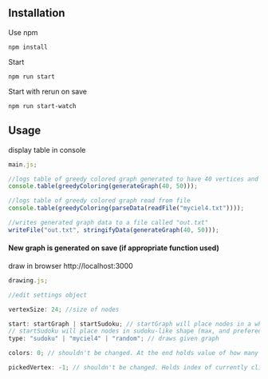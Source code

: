 ## Installation

Use npm

```
npm install
```

Start

```
npm run start
```

Start with rerun on save

```
npm run start-watch
```

## Usage

display table in console

```javascript
main.js;

//logs table of greedy colored graph generated to have 40 vertices and 50% edge saturation
console.table(greedyColoring(generateGraph(40, 50)));

//logs table of greedy colored graph read from file
console.table(greedyColoring(parseData(readFile("myciel4.txt"))));

//writes generated graph data to a file called "out.txt"
writeFile("out.txt", stringifyData(generateGraph(40, 50)));
```

#### New graph is generated on save (if appropriate function used)

draw in browser
http://localhost:3000

```javascript
drawing.js;

//edit settings object

vertexSize: 24; //size of nodes

start: startGraph | startSudoku; // startGraph will place nodes in a wheel shape
// startSudoku will place nodes in sudoku-like shape (max, and prefered 81 nodes)
type: "sudoku" | "myciel4" | "random"; // draws given graph

colors: 0; // shouldn't be changed. At the end holds value of how many colors were used

pickedVertex: -1; // shouldn't be changed. Holds index of currently clicked node
```
